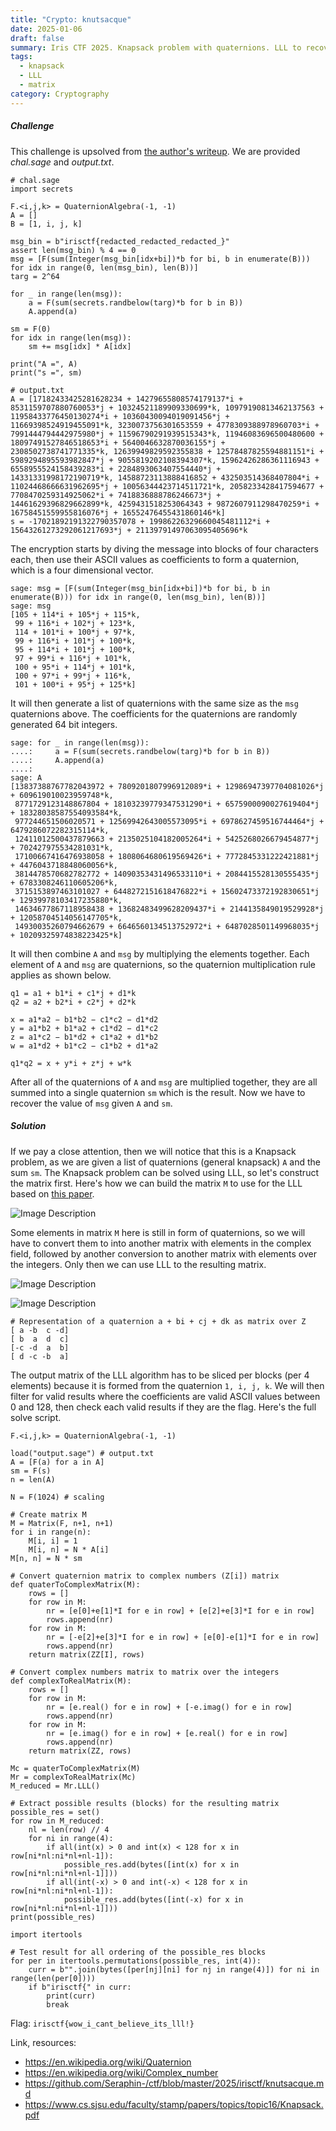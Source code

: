 ```yaml
---
title: "Crypto: knutsacque"
date: 2025-01-06
draft: false
summary: Iris CTF 2025. Knapsack problem with quaternions. LLL to recover message blocks.
tags:
  - knapsack
  - LLL
  - matrix
category: Cryptography
---
```

##### Challenge
This challenge is upsolved from [the author's writeup](https://github.com/Seraphin-/ctf/blob/master/2025/irisctf/knutsacque.md). We are provided *chal.sage* and *output.txt*.

```
# chal.sage
import secrets

F.<i,j,k> = QuaternionAlgebra(-1, -1)
A = []
B = [1, i, j, k]

msg_bin = b"irisctf{redacted_redacted_redacted_}"
assert len(msg_bin) % 4 == 0
msg = [F(sum(Integer(msg_bin[idx+bi])*b for bi, b in enumerate(B))) for idx in range(0, len(msg_bin), len(B))]
targ = 2^64

for _ in range(len(msg)):
    a = F(sum(secrets.randbelow(targ)*b for b in B))
    A.append(a)

sm = F(0)
for idx in range(len(msg)):
    sm += msg[idx] * A[idx]

print("A =", A)
print("s =", sm)
```

```
# output.txt
A = [17182433425281628234 + 14279655808574179137*i + 8531159707880760053*j + 10324521189909330699*k, 10979190813462137563 + 11958433776450130274*i + 10360430094019091456*j + 11669398524919455091*k, 3230073756301653559 + 4778309388978960703*i + 7991444794442975980*j + 11596790291939515343*k, 11946083696500480600 + 18097491527846518653*i + 5640046632870036155*j + 2308502738741771335*k, 12639949829592355838 + 12578487825594881151*i + 5989294895593982847*j + 9055819202108394307*k, 15962426286361116943 + 6558955524158439283*i + 2284893063407554440*j + 14331331998172190719*k, 14588723113888416852 + 432503514368407804*i + 11024468666631962695*j + 10056344423714511721*k, 2058233428417594677 + 7708470259314925062*i + 7418836888786246673*j + 14461629396829662899*k, 4259431518253064343 + 9872607911298470259*i + 16758451559955816076*j + 16552476455431860146*k]
s = -17021892191322790357078 + 19986226329660045481112*i + 15643261273292061217693*j + 21139791497063095405696*k
```

The encryption starts by diving the message into blocks of four characters each, then use their ASCII values as coefficients to form a quaternion, which is a four dimensional vector. 

```
sage: msg = [F(sum(Integer(msg_bin[idx+bi])*b for bi, b in enumerate(B))) for idx in range(0, len(msg_bin), len(B))]
sage: msg
[105 + 114*i + 105*j + 115*k,
 99 + 116*i + 102*j + 123*k,
 114 + 101*i + 100*j + 97*k,
 99 + 116*i + 101*j + 100*k,
 95 + 114*i + 101*j + 100*k,
 97 + 99*i + 116*j + 101*k,
 100 + 95*i + 114*j + 101*k,
 100 + 97*i + 99*j + 116*k,
 101 + 100*i + 95*j + 125*k]
```

It will then generate a list of quaternions with the same size as the `msg` quaternions above. The coefficients for the quaternions are randomly generated 64 bit integers.

```
sage: for _ in range(len(msg)):
....:     a = F(sum(secrets.randbelow(targ)*b for b in B))
....:     A.append(a)
....:
sage: A
[13837388767782043972 + 7809201807996912089*i + 12986947397704081026*j + 609619010023959748*k,
 8771729123148867804 + 18103239779347531290*i + 6575900090027619404*j + 18328038587554093584*k,
 977244651506020571 + 12569942643005573095*i + 6978627459516744464*j + 6479286072282315114*k,
 12411012500437879663 + 2135025104182005264*i + 5425268026679454877*j + 702427975534281031*k,
 17100667416476938058 + 1808064680619569426*i + 7772845331222421881*j + 4476043718848060056*k,
 3814478570682782772 + 14090353431496533110*i + 2084415528130555435*j + 6783308246110605206*k,
 3715153897463101027 + 6448272151618476822*i + 15602473372192830651*j + 12939978103417235880*k,
 14634677867118958438 + 13682483499628209437*i + 2144135849019529928*j + 12058704514056147705*k,
 14930035260794662679 + 6646560134513752972*i + 6487028501149968035*j + 10209325974838223425*k]
```

It will then combine `A` and `msg` by multiplying the elements together. Each element of `A` and `msg` are quaternions, so the quaternion multiplication rule applies as shown below.

```
q1 = a1 + b1*i + c1*j + d1*k
q2 = a2 + b2*i + c2*j + d2*k

x = a1*​a2​ − b1*​b2 ​− c1*​c2​ − d1*​d2
y = a1*​b2 ​+ b1*​a2 ​+ c1*​d2 ​− d1*​c2
z = a1*​c2 ​− b1*​d2 ​+ c1*​a2 ​+ d1*​b2
w = a1*​d2 ​+ b1*​c2 ​− c1*​b2 ​+ d1*​a2

q1*q2 = x + y*i + z*j + w*k​​​
```

After all of the quaternions of `A` and `msg` are multiplied together, they are all summed into a single quaternion `sm` which is the result. Now we have to recover the value of `msg` given `A` and `sm`. 

##### Solution
If we pay a close attention, then we will notice that this is a Knapsack problem, as we are given a list of quaternions (general knapsack) `A` and the sum `sm`.  The Knapsack problem can be solved using LLL, so let's construct the matrix first. Here's how we can build the matrix `M` to use for the LLL based on [this paper](https://www.cs.sjsu.edu/faculty/stamp/papers/topics/topic16/Knapsack.pdf).

![Image Description](/images/Pasted%20image%2020250106182359.png)

Some elements in matrix `M` here is still in form of quaternions, so we will have to convert them to into another matrix with elements in the complex field, followed by another conversion to another matrix with elements over the integers. Only then we can use LLL to the resulting matrix.

![Image Description](/images/Pasted%20image%2020250106200849.png)

![Image Description](/images/Pasted%20image%2020250106201002.png)

```
# Representation of a quaternion a + bi + cj + dk as matrix over Z
[ a -b  c -d]
[ b  a  d  c]
[-c -d  a  b]
[ d -c -b  a]
```

The output matrix of the LLL algorithm has to be sliced per blocks (per 4 elements) because it is formed from the quaternion `1, i, j, k`. We will then filter for valid results where the coefficients are valid ASCII values between 0 and 128, then check each valid results if they are the flag. Here's the full solve script.

```
F.<i,j,k> = QuaternionAlgebra(-1, -1)

load("output.sage") # output.txt
A = [F(a) for a in A]
sm = F(s)
n = len(A)

N = F(1024) # scaling

# Create matrix M
M = Matrix(F, n+1, n+1)
for i in range(n):
    M[i, i] = 1
    M[i, n] = N * A[i]
M[n, n] = N * sm

# Convert quaternion matrix to complex numbers (Z[i]) matrix
def quaterToComplexMatrix(M):
    rows = []
    for row in M:
        nr = [e[0]+e[1]*I for e in row] + [e[2]+e[3]*I for e in row]
        rows.append(nr)
    for row in M:
        nr = [-e[2]+e[3]*I for e in row] + [e[0]-e[1]*I for e in row]
        rows.append(nr)
    return matrix(ZZ[I], rows)

# Convert complex numbers matrix to matrix over the integers
def complexToRealMatrix(M):
    rows = []
    for row in M:
        nr = [e.real() for e in row] + [-e.imag() for e in row]
        rows.append(nr)
    for row in M:
        nr = [e.imag() for e in row] + [e.real() for e in row]
        rows.append(nr)
    return matrix(ZZ, rows)

Mc = quaterToComplexMatrix(M)
Mr = complexToRealMatrix(Mc)
M_reduced = Mr.LLL()

# Extract possible results (blocks) for the resulting matrix
possible_res = set()
for row in M_reduced:
	nl = len(row) // 4
	for ni in range(4):
		if all(int(x) > 0 and int(x) < 128 for x in row[ni*nl:ni*nl+nl-1]):
			possible_res.add(bytes([int(x) for x in row[ni*nl:ni*nl+nl-1]]))
		if all(int(-x) > 0 and int(-x) < 128 for x in row[ni*nl:ni*nl+nl-1]):
			possible_res.add(bytes([int(-x) for x in row[ni*nl:ni*nl+nl-1]]))
print(possible_res)

import itertools

# Test result for all ordering of the possible_res blocks
for per in itertools.permutations(possible_res, int(4)):
	curr = b"".join(bytes([per[nj][ni] for nj in range(4)]) for ni in range(len(per[0])))
	if b"irisctf{" in curr:
		print(curr)
		break
```

Flag: `irisctf{wow_i_cant_believe_its_lll!}`

Link, resources:
- https://en.wikipedia.org/wiki/Quaternion
- https://en.wikipedia.org/wiki/Complex_number
- https://github.com/Seraphin-/ctf/blob/master/2025/irisctf/knutsacque.md
- https://www.cs.sjsu.edu/faculty/stamp/papers/topics/topic16/Knapsack.pdf
